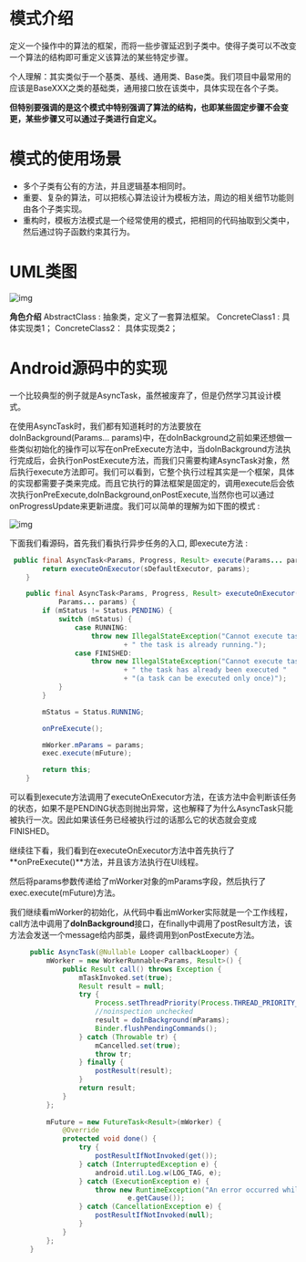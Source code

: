 # 模式介绍
定义一个操作中的算法的框架，而将一些步骤延迟到子类中。使得子类可以不改变一个算法的结构即可重定义该算法的某些特定步骤。

个人理解：其实类似于一个基类、基线、通用类、Base类。我们项目中最常用的应该是BaseXXX之类的基础类，通用接口放在该类中，具体实现在各个子类。

**但特别要强调的是这个模式中特别强调了算法的结构，也即某些固定步骤不会变更，某些步骤又可以通过子类进行自定义。**

# 模式的使用场景
- 多个子类有公有的方法，并且逻辑基本相同时。
- 重要、复杂的算法，可以把核心算法设计为模板方法，周边的相关细节功能则由各个子类实现。
- 重构时，模板方法模式是一个经常使用的模式，把相同的代码抽取到父类中，然后通过钩子函数约束其行为。

# UML类图
![img](https://github.com/zhangzefan940227/AndroidDesignPatternsAanalysis_fork/blob/master/template-method/mr.simple/images/uml.png)

**角色介绍**
AbstractClass : 抽象类，定义了一套算法框架。
ConcreteClass1 : 具体实现类1；
ConcreteClass2： 具体实现类2；

# Android源码中的实现

一个比较典型的例子就是AsyncTask，虽然被废弃了，但是仍然学习其设计模式。

在使用AsyncTask时，我们都有知道耗时的方法要放在doInBackground(Params... params)中，在doInBackground之前如果还想做一些类似初始化的操作可以写在onPreExecute方法中，当doInBackground方法执行完成后，会执行onPostExecute方法，而我们只需要构建AsyncTask对象，然后执行execute方法即可。我们可以看到，它整个执行过程其实是一个框架，具体的实现都需要子类来完成。而且它执行的算法框架是固定的，调用execute后会依次执行onPreExecute,doInBackground,onPostExecute,当然你也可以通过onProgressUpdate来更新进度。我们可以简单的理解为如下图的模式 :

![img](https://github.com/zhangzefan940227/AndroidDesignPatternsAanalysis_fork/blob/master/template-method/mr.simple/images/async-flow.png)


下面我们看源码，首先我们看执行异步任务的入口, 即execute方法 :

```java
 public final AsyncTask<Params, Progress, Result> execute(Params... params) {
        return executeOnExecutor(sDefaultExecutor, params);
    }

    public final AsyncTask<Params, Progress, Result> executeOnExecutor(Executor exec,
            Params... params) {
        if (mStatus != Status.PENDING) {
            switch (mStatus) {
                case RUNNING:
                    throw new IllegalStateException("Cannot execute task:"
                            + " the task is already running.");
                case FINISHED:
                    throw new IllegalStateException("Cannot execute task:"
                            + " the task has already been executed "
                            + "(a task can be executed only once)");
            }
        }

        mStatus = Status.RUNNING;

        onPreExecute();

        mWorker.mParams = params;
        exec.execute(mFuture);

        return this;
    }

```

可以看到execute方法调用了executeOnExecutor方法，在该方法中会判断该任务的状态，如果不是PENDING状态则抛出异常，这也解释了为什么AsyncTask只能被执行一次。因此如果该任务已经被执行过的话那么它的状态就会变成FINISHED。

继续往下看，我们看到在executeOnExecutor方法中首先执行了**onPreExecute()**方法，并且该方法执行在UI线程。

然后将params参数传递给了mWorker对象的mParams字段，然后执行了exec.execute(mFuture)方法。

我们继续看mWorker的初始化，从代码中看出mWorker实际就是一个工作线程，call方法中调用了**doInBackground**接口，在finally中调用了postResult方法，该方法会发送一个message给内部类，最终调用到onPostExecute方法。
```java
     public AsyncTask(@Nullable Looper callbackLooper) {
         mWorker = new WorkerRunnable<Params, Result>() {
             public Result call() throws Exception {
                 mTaskInvoked.set(true);
                 Result result = null;
                 try {
                     Process.setThreadPriority(Process.THREAD_PRIORITY_BACKGROUND);
                     //noinspection unchecked
                     result = doInBackground(mParams);
                     Binder.flushPendingCommands();
                 } catch (Throwable tr) {
                     mCancelled.set(true);
                     throw tr;
                 } finally {
                     postResult(result);
                 }
                 return result;
             }
         };
 
         mFuture = new FutureTask<Result>(mWorker) {
             @Override
             protected void done() {
                 try {
                     postResultIfNotInvoked(get());
                 } catch (InterruptedException e) {
                     android.util.Log.w(LOG_TAG, e);
                 } catch (ExecutionException e) {
                     throw new RuntimeException("An error occurred while executing doInBackground()",
                             e.getCause());
                 } catch (CancellationException e) {
                     postResultIfNotInvoked(null);
                 }
             }
         };
     }
```
